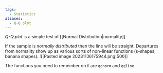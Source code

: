 ```yaml
---
tags:
  - Statistics
aliases:
  - Q-Q plot
---
```

*Q-Q plot* is a simple test of [[Normal Distribution|normality]].

If the sample is *normally distributed* then the line will be straight. Departures from normality show up as various sorts of non-linear functions (s-shapes, banana shapes).
![[Pasted image 20231106175944.png|500]]

The functions you need to remember on `R` are `qqnorm` and `qqline`